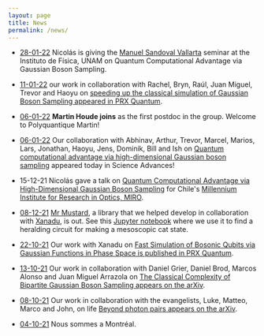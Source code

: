 ```yaml
---
layout: page
title: News  
permalink: /news/
---
```


* [28-01-22](https://www.fisica.unam.mx/carteleras/cartelera.pdf) Nicolás is giving the [Manuel Sandoval Vallarta](https://en.wikipedia.org/wiki/Manuel_Sandoval_Vallarta) seminar at the Instituto de Física, UNAM on Quantum Computational Advantage via Gaussian Boson Sampling.

* [11-01-22](https://twitter.com/PRX_Quantum/status/1480951141680693256) our work in collaboration with Rachel, Bryn, Raúl, Juan Miguel, Trevor and Haoyu on [speeding up the classical simulation of Gaussian Boson Sampling appeared in PRX Quantum](https://journals.aps.org/prxquantum/abstract/10.1103/PRXQuantum.3.010306).

* [06-01-22](https://twitter.com/polyquantique/status/1479587281912614912) **Martin Houde joins** as the first postdoc in the group. Welcome to Polyquantique Martin! 

* [06-01-22](https://twitter.com/polyquantique/status/1478891012244267008) Our collaboration with Abhinav, Arthur, Trevor, Marcel, Marios, Lars, Jonathan, Haoyu, Jens, Dominik, Bill and Ish on [Quantum computational advantage via high-dimensional Gaussian boson sampling](https://www.science.org/doi/10.1126/sciadv.abi7894) appeared today in Science Advances!

* 15-12-21 Nicolás gave a talk on [Quantum Computational Advantage via High-Dimensional Gaussian Boson Sampling](https://arxiv.org/abs/2102.12474) for Chile's [Millennium Institute for Research in Optics, MIRO](https://www.iniciativamilenio.cl/en/miro-2/).

* [08-12-21](https://twitter.com/polyquantique/status/1468772841722109953) [Mr Mustard](https://github.com/xanaduAI/Mrmustard), a library that we helped develop in collaboration with [Xanadu](https://xanadu.ai), is out. See this [Jupyter notebook](https://github.com/polyquantique/mrmustard_examples/blob/main/making_cats.ipynb) where we use it to find a heralding circuit for making a mesoscopic cat state.

* [22-10-21](https://twitter.com/PRX_Quantum/status/1451591689525731333) Our work with Xanadu on [Fast Simulation of Bosonic Qubits via Gaussian Functions in Phase Space is published in PRX Quantum](https://journals.aps.org/prxquantum/abstract/10.1103/PRXQuantum.2.040315).

* [13-10-21](https://twitter.com/polyquantique/status/1448811012011044867) Our work in collaboration with Daniel Grier, Daniel Brod, Marcos Alonso and Juan Miguel Arrazola on [The Classical Complexity of Bipartite Gaussian Boson Sampling appears on the arXiv](https://arxiv.org/abs/2110.06964).

* [08-10-21](https://twitter.com/polyquantique/status/1447769998403977217) Our work in collaboration with the evangelists, Luke, Matteo, Marco and John, on life [Beyond photon pairs appears on the arXiv](https://arxiv.org/abs/2110.04340).

* [04-10-21](https://twitter.com/polyquantique/status/1445054960471785472) Nous sommes a Montréal.
